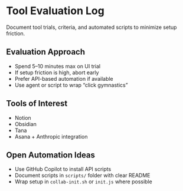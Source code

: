 # Tool Evaluation Log

Document tool trials, criteria, and automated scripts to minimize setup friction.

## Evaluation Approach
- Spend 5–10 minutes max on UI trial
- If setup friction is high, abort early
- Prefer API-based automation if available
- Use agent or script to wrap “click gymnastics”

## Tools of Interest
- Notion
- Obsidian
- Tana
- Asana + Anthropic integration

## Open Automation Ideas
- Use GitHub Copilot to install API scripts
- Document scripts in `scripts/` folder with clear README
- Wrap setup in `collab-init.sh` or `init.js` where possible
